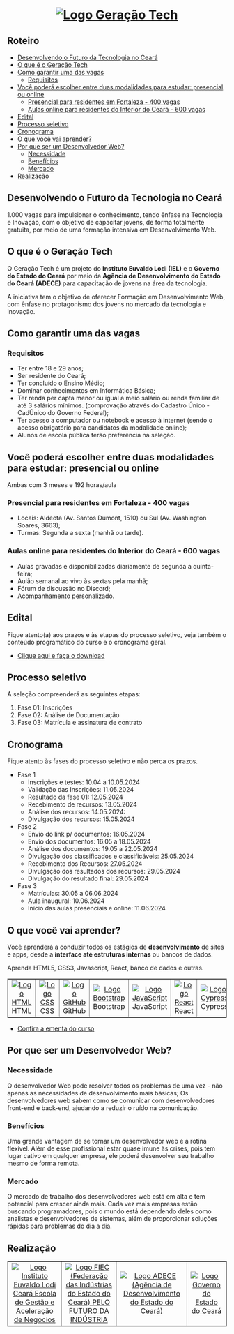 <h1 align="center">
  <a href="https://geracaotech.iel-ce.org.br">
    <img src="./.github/logo-geracao-tech.png" alt="Logo Geração Tech" />
  </a>
</h1>

## Roteiro

<ul>
  <li>
    <a href="#desenvolvendo-o-futuro-da-tecnologia-no-ceará">
      Desenvolvendo o Futuro da Tecnologia no Ceará
    </a>
  </li>
  <li>
    <a href="#o-que-e-o-geracao-tech">
      O que é o Geração Tech
    </a>
  </li>
  <li>
    <a href="#como-garantir-uma-das-vagas">
      Como garantir uma das vagas
    </a>
    <ul>
      <li>
        <a href="#requisitos">
          Requisitos
        </a>
      </li>
    </ul>
  </li>
  <li>
    <a href="#voce-podera-escolher-entre-duas-modalidades-para-estudar-presencial-online">
      Você poderá escolher entre duas modalidades para estudar: presencial ou online
    </a>
    <ul>
      <li>
        <a href="#presencial-para-residentes-em-fortaleza">
          Presencial para residentes em Fortaleza - 400 vagas
        </a>
      </li>
      <li>
        <a href="#aulas-online-para-residentes-do-interior-do-ceara-600-vagas">
          Aulas online para residentes do Interior do Ceará - 600 vagas
        </a>
      </li>
    </ul>
  </li>
  <li>
    <a href="#edital">
      Edital
    </a>
  </li>
  <li>
    <a href="#processo-seletivo">
      Processo seletivo
    </a>
  </li>
  <li>
    <a href="#cronograma">
      Cronograma
    </a>
  </li>
  <li>
    <a href="#o-que-voce-vai-aprender">
      O que você vai aprender?
    </a>
  </li>
  <li>
    <a href="#por-que-ser-um-desenvolvedor-web">
      Por que ser um Desenvolvedor Web?
    </a>
    <ul>
      <li>
        <a href="#necessidade">
          Necessidade
        </a>
      </li>
      <li>
        <a href="#benefícios">
          Benefícios
        </a>
      </li>
      <li>
        <a href="#mercado">
          Mercado
        </a>
      </li>
    </ul>
  </li>
  <li>
    <a href="#realização">
      Realização
    </a>
  </li>
</ul>

## Desenvolvendo o Futuro da Tecnologia no Ceará

1.000 vagas para impulsionar o conhecimento, tendo ênfase na Tecnologia e Inovação, com o objetivo de capacitar jovens, de forma totalmente gratuita, por meio de uma formação intensiva em Desenvolvimento Web.

## O que é o Geração Tech

O Geração Tech é um projeto do **Instituto Euvaldo Lodi (IEL)** e o **Governo do Estado do Ceará** por meio da **Agência de Desenvolvimento do Estado do Ceará (ADECE)** para capacitação de jovens na área da tecnologia.

A iniciativa tem o objetivo de oferecer Formação em Desenvolvimento Web, com ênfase no protagonismo dos jovens no mercado da tecnologia e inovação.

## Como garantir uma das vagas

### Requisitos

- Ter entre 18 e 29 anos;
- Ser residente do Ceará;
- Ter concluído o Ensino Médio;
- Dominar conhecimentos em Informática Básica;
- Ter renda per capta menor ou igual a meio salário ou renda familiar de até 3 salários mínimos. (comprovação através do Cadastro Único - CadÚnico do Governo Federal);
- Ter acesso a computador ou notebook e acesso à internet (sendo o acesso obrigatório para candidatos da modalidade online);
- Alunos de escola pública terão preferência na seleção.

## Você poderá escolher entre duas modalidades para estudar: presencial ou online

Ambas com 3 meses e 192 horas/aula

### Presencial para residentes em Fortaleza - 400 vagas

- Locais: Aldeota (Av. Santos Dumont, 1510) ou Sul (Av. Washington Soares, 3663);
- Turmas: Segunda a sexta (manhã ou tarde).

### Aulas online para residentes do Interior do Ceará - 600 vagas

- Aulas gravadas e disponibilizadas diariamente de segunda a quinta-feira;
- Aulão semanal ao vivo às sextas pela manhã;
- Fórum de discussão no Discord;
- Acompanhamento personalizado.

## Edital

Fique atento(a) aos prazos e às etapas do processo seletivo, veja também o conteúdo programático do curso e o cronograma geral.

- [Clique aqui e faça o download](https://geracaotech.iel-ce.org.br/edital-geracao-tech.pdf)

## Processo seletivo

A seleção compreenderá as seguintes etapas:

1. Fase 01: Inscrições
2. Fase 02: Análise de Documentação
3. Fase 03: Matrícula e assinatura de contrato

## Cronograma

Fique atento às fases do processo seletivo e não perca os prazos.

- Fase 1
  - Inscrições e testes: 10.04 a 10.05.2024
  - Validação das Inscrições: 11.05.2024
  - Resultado da fase 01: 12.05.2024
  - Recebimento de recursos: 13.05.2024
  - Análise dos recursos: 14.05.2024:
  - Divulgação dos recursos: 15.05.2024
- Fase 2
  - Envio do link p/ documentos: 16.05.2024
  - Envio dos documentos: 16.05 a 18.05.2024
  - Análise dos documentos: 19.05 a 22.05.2024
  - Divulgação dos classificados e classificáveis: 25.05.2024
  - Recebimento dos Recursos: 27.05.2024
  - Divulgação dos resultados dos recursos: 29.05.2024
  - Divulgação do resultado final: 29.05.2024
- Fase 3
  - Matrículas: 30.05 a 06.06.2024
  - Aula inaugural: 10.06.2024
  - Início das aulas presenciais e online: 11.06.2024

## O que você vai aprender?

Você aprenderá a conduzir todos os estágios de **desenvolvimento** de sites e apps, desde a **interface até estruturas internas** ou bancos de dados.

Aprenda HTML5, CSS3, Javascript, React, banco de dados e outras.

<table border="1">
  <tr align="center">
    <td>
      <a href="https://developer.mozilla.org/pt-BR/docs/Web/HTML">
        <img src="https://skillicons.dev/icons?i=html" alt="Logo HTML" />
      </a>
      <br>
      HTML
    </td>
    <td>
      <a href="https://developer.mozilla.org/pt-BR/docs/Web/CSS">
        <img src="https://skillicons.dev/icons?i=css" alt="Logo CSS" />
      </a>
      <br>
      CSS
    </td>
    <td>
      <a href="https://github.com">
        <img src="https://skillicons.dev/icons?i=github" alt="Logo GitHub" />
      </a>
      <br>
      GitHub
    </td>
    <td>
      <a href="https://getbootstrap.com">
        <img src="https://skillicons.dev/icons?i=bootstrap" alt="Logo Bootstrap" />
      </a>
      <br>
      Bootstrap
    </td>
    <td>
      <a href="https://developer.mozilla.org/pt-BR/docs/Web/JavaScript">
        <img src="https://skillicons.dev/icons?i=js" alt="Logo JavaScript" />
      </a>
      <br>
      JavaScript
    </td>
    <td>
      <a href="https://react.dev">
        <img src="https://skillicons.dev/icons?i=react" alt="Logo React" />
      </a>
      <br>
      React
    </td>
    <td>
      <a href="https://www.cypress.io">
        <img src="https://skillicons.dev/icons?i=cypress&theme=light" alt="Logo Cypress" />
      </a>
      <br>
      Cypress
    </td>
    <td>
      <a href="https://www.mysql.com">
        <img src="https://skillicons.dev/icons?i=mysql" alt="Logo MySQL" />
      </a>
      <br>
      MySQL
    </td>
    <td>
      <a href="https://nodejs.org/en">
        <img src="https://skillicons.dev/icons?i=nodejs" alt="Logo Node.js" />
      </a>
      <br>
      Node.js
    </td>
  </tr>
</table>

- [Confira a ementa do curso](https://geracaotech.iel-ce.org.br/ementa-geracao-tech.pdf)

## Por que ser um Desenvolvedor Web?

### Necessidade

O desenvolvedor Web pode resolver todos os problemas de uma vez - não apenas as necessidades de desenvolvimento mais básicas; Os desenvolvedores web sabem como se comunicar com desenvolvedores front-end e back-end, ajudando a reduzir o ruído na comunicação.

### Benefícios

Uma grande vantagem de se tornar um desenvolvedor web é a rotina flexível. Além de esse profissional estar quase imune às crises, pois tem lugar cativo em qualquer empresa, ele poderá desenvolver seu trabalho mesmo de forma remota.

### Mercado

O mercado de trabalho dos desenvolvedores web está em alta e tem potencial para crescer ainda mais. Cada vez mais empresas estão buscando programadores, pois o mundo está dependendo deles como analistas e desenvolvedores de sistemas, além de proporcionar soluções rápidas para problemas do dia a dia.

## Realização

<table border="1">
  <tr align="center">
    <td>
      <a href="https://iel-ce.org.br">
        <img src="./.github/logo-iel.png" alt="Logo Instituto Euvaldo Lodi Ceará Escola de Gestão e Aceleração de Negócios" />
      </a>
    </td>
    <td>
      <a href="https://www1.sfiec.org.br">
        <img src="./.github/logo-fiec.png" alt="Logo FIEC (Federação das Indústrias do Estado do Ceará) PELO FUTURO DA INDÚSTRIA" />
      </a>
    </td>
    <td>
      <a href="https://www.adece.ce.gov.br">
        <img src="./.github/logo-adece.png" alt="Logo ADECE (Agência de Desenvolvimento do Estado do Ceará)" />
      </a>
    </td>
    <td>
      <a href="https://www.ceara.gov.br">
        <img src="./.github/logo-governo.png" alt="Logo Governo do Estado do Ceará" />
      </a>
    </td>
  </tr>
</table>
